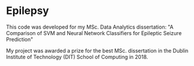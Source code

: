 # Epilepsy
This code was developed for my MSc. Data Analytics dissertation: "A Comparison of SVM and Neural Network Classifiers for Epileptic Seizure Prediction"

My project was awarded a prize for the best MSc. dissertation in the Dublin Institute of Technology (DIT) School of Computing in 2018.
